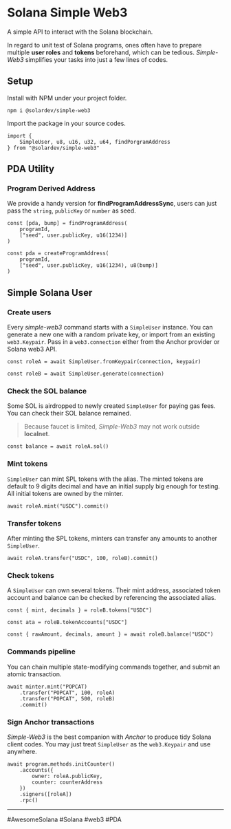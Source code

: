 # Solana Simple Web3
A simple API to interact with the Solana blockchain.

In regard to unit test of Solana programs, ones often have to prepare multiple **user roles** and **tokens** beforehand, which can be tedious. *Simple-Web3* simplifies your tasks into just a few lines of codes.

## Setup

Install with NPM under your project folder. 
```
npm i @solardev/simple-web3
```

Import the package in your source codes. 
```
import { 
    SimpleUser, u8, u16, u32, u64, findPorgramAddress 
} from "@solardev/simple-web3"
```

## PDA Utility

### Program Derived Address
We provide a handy version for **findProgramAddressSync**, users can just pass the `string`, `publicKey` or `number` as seed.
```
const [pda, bump] = findProgramAddress(
    programId,
    ["seed", user.publicKey, u16(1234)]
)
```
```
const pda = createProgramAddress(
    programId,
    ["seed", user.publicKey, u16(1234), u8(bump)]
)
```

## Simple Solana User


### Create users

Every *simple-web3* command starts with a `SimpleUser` instance. You can generate a new one with a random private key, or import from an existing `web3.Keypair`. Pass in a `web3.connection` either from the Anchor provider or Solana web3 API.
```
const roleA = await SimpleUser.fromKeypair(connection, keypair)
```
```
const roleB = await SimpleUser.generate(connection)
```

### Check the SOL balance
Some SOL is airdropped to newly created `SimpleUser` for paying gas fees. You can check their SOL balance remained.

> Because faucet is limited, *Simple-Web3* may not work outside **localnet**.

```
const balance = await roleA.sol()
```

### Mint tokens
`SimpleUser` can mint SPL tokens with the alias. The minted tokens are default to 9 digits decimal and have an initial supply big enough for testing. All initial tokens are owned by the minter.
```
await roleA.mint("USDC").commit()
```

### Transfer tokens
After minting the SPL tokens, minters can transfer any amounts to another `SimpleUser`. 
```
await roleA.transfer("USDC", 100, roleB).commit()
```

### Check tokens
A `SimpleUser` can own several tokens. Their mint address, associated token account and balance can be checked by referencing the associated alias.
```
const { mint, decimals } = roleB.tokens["USDC"]
```
```
const ata = roleB.tokenAccounts["USDC"]
```
```
const { rawAmount, decimals, amount } = await roleB.balance("USDC")
```

### Commands pipeline 
You can chain multiple state-modifying commands together, and submit an atomic transaction.

```
await minter.mint("POPCAT)
    .transfer("POPCAT", 100, roleA)
    .transfer("POPCAT", 500, roleB)
    .commit()
```

### Sign  Anchor transactions
*Simple-Web3* is the best companion with *Anchor* to produce tidy Solana client codes. You may just treat `SimpleUser` as the `web3.Keypair` and use anywhere.
```
await program.methods.initCounter()
    .accounts({
        owner: roleA.publicKey,
        counter: counterAddress
    })
    .signers([roleA])
    .rpc()
```
---
#AwesomeSolana #Solana #web3 #PDA